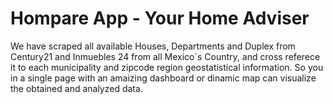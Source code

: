 # Hompare App - Your Home Adviser

We have scraped all available Houses, Departments and Duplex from 
Century21 and Inmuebles 24 from all Mexico`s Country, and cross 
referece it to each municipality and zipcode region geostatistical information.
So you in a single page with an amaizing dashboard or dinamic map can visualize the obtained and analyzed data.

